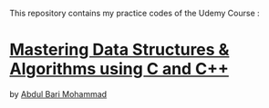 This repository contains my practice codes of the Udemy Course :

# [Mastering Data Structures &amp; Algorithms using C and C++](https://www.udemy.com/course/datastructurescncpp/)

by [Abdul Bari Mohammad](https://www.linkedin.com/in/abdul-bari-mohammed-5a328717)
